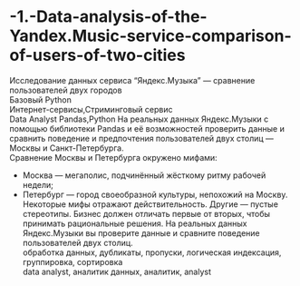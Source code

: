 # -1.-Data-analysis-of-the-Yandex.Music-service-comparison-of-users-of-two-cities

Исследование данных сервиса “Яндекс.Музыка” — сравнение пользователей двух городов	
Базовый Python	
Интернет-сервисы,Стриминговый сервис	
Data Analyst	Pandas,Python	На реальных данных Яндекс.Музыки c помощью библиотеки Pandas и её возможностей проверить данные и сравнить поведение и предпочтения пользователей двух столиц — Москвы и Санкт-Петербурга.	
Сравнение Москвы и Петербурга окружено мифами:
- Москва — мегаполис, подчинённый жёсткому ритму рабочей недели;
- Петербург — город своеобразной культуры, непохожий на Москву.
Некоторые мифы отражают действительность. Другие — пустые стереотипы. Бизнес должен отличать первые от вторых, чтобы принимать рациональные решения. На реальных данных Яндекс.Музыки вы проверите данные и сравните поведение пользователей двух столиц.	
обработка данных, дубликаты, пропуски, логическая индексация, группировка, сортировка	
data analyst, аналитик данных, аналитик, analyst
